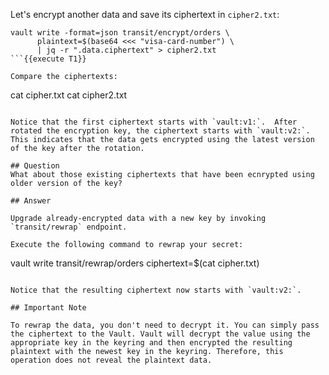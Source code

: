 Let's encrypt another data and save its ciphertext in `cipher2.txt`:

```
vault write -format=json transit/encrypt/orders \
      plaintext=$(base64 <<< "visa-card-number") \
      | jq -r ".data.ciphertext" > cipher2.txt
```{{execute T1}}

Compare the ciphertexts:

```
cat cipher.txt
cat cipher2.txt
```{{execute T1}}

Notice that the first ciphertext starts with `vault:v1:`.  After rotated the encryption key, the ciphertext starts with `vault:v2:`.  This indicates that the data gets encrypted using the latest version of the key after the rotation.

## Question
What about those existing ciphertexts that have been ecnrypted using older version of the key?

## Answer

Upgrade already-encrypted data with a new key by invoking `transit/rewrap` endpoint.  

Execute the following command to rewrap your secret:

```
vault write transit/rewrap/orders ciphertext=$(cat cipher.txt)
```{{execute T1}}

Notice that the resulting ciphertext now starts with `vault:v2:`.  

## Important Note

To rewrap the data, you don't need to decrypt it. You can simply pass the ciphertext to the Vault. Vault will decrypt the value using the appropriate key in the keyring and then encrypted the resulting plaintext with the newest key in the keyring. Therefore, this operation does not reveal the plaintext data.
